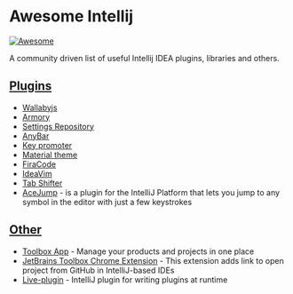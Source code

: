 # Awesome Intellij
[![Awesome](https://cdn.rawgit.com/sindresorhus/awesome/d7305f38d29fed78fa85652e3a63e154dd8e8829/media/badge.svg)](https://github.com/sindresorhus/awesome)

A community driven list of useful Intellij IDEA plugins, libraries and others.

## [Plugins](#plugins)

- [Wallabyjs](https://wallabyjs.com/)
- [Armory](http://www.visprogramming.com/)
- [Settings Repository](https://github.com/develar/settings-repository)
- [AnyBar](https://github.com/denofevil/AnyBarIdea)
- [Key promoter](https://plugins.jetbrains.com/plugin/1003)
- [Material theme](https://github.com/ChrisRM/material-theme-jetbrains)
- [FiraCode](https://github.com/tonsky/FiraCode/wiki/Intellij-products-instructions)
- [IdeaVim](https://github.com/JetBrains/ideavim)
- [Tab Shifter](https://github.com/dkandalov/tab-shifter)
- [AceJump](https://github.com/johnlindquist/AceJump) - is a plugin for the IntelliJ Platform that lets you jump to any symbol in the editor with just a few keystrokes


## [Other](#other)

- [Toolbox App](https://blog.jetbrains.com/blog/2016/05/25/introducing-jetbrains-toolbox-app/) - Manage your products and projects in one place
- [JetBrains Toolbox Chrome Extension](https://chrome.google.com/webstore/detail/jetbrains-toolbox-extensi/offnedcbhjldheanlbojaefbfbllddna?hl=en) - This extension adds link to open project from GitHub in IntelliJ-based IDEs
- [Live-plugin](https://github.com/dkandalov/live-plugin) - IntelliJ plugin for writing plugins at runtime
